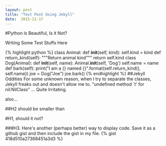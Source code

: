 ```yaml
---
layout: post
title: "Test Post Using Jekyll"
date:  2015-11-17
---
```

#Python Is Beautiful, Is it Not?

Writing Some Test Stuffs Here

{% highlight python %}
class Animal:
    def __init__(self, kind):
        self.kind = kind
    def return_kind(self):
        """Return animal kind"""
        return self.kind
class Dog(Animal):
    def __init__(self, name):
        Animal.__init__(self, 'Dog')
        self.name = name
    def bark(self):
        print("I am a {} named {}".format(self.return_kind(), self.name))
joe = Dog("Joe")
joe.bark()
{% endhighlight %}
##Jekyll Oddities
For some unknown reason, when I try to separate the classes, Jekyll freaks out and doesn't allow me to.  "undefined method `t' for nil:NilClass"  ... Quite Irritating.

also...

##H2 should be smaller than

#H1, should it not?

###H3.  Here's another (perhaps better) way to display code.  Save it as a github gist and then include the gist in my file.
{% gist 418d510a27368451a3d3 %}
